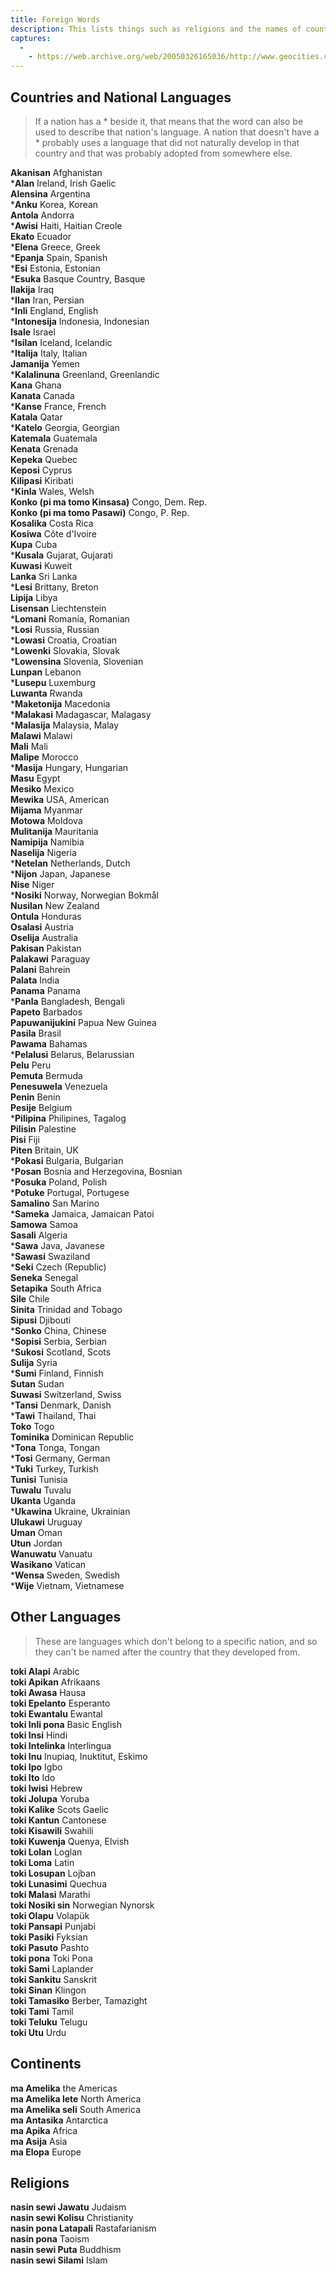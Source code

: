 ```yaml
---
title: Foreign Words
description: This lists things such as religions and the names of countries that are considered foreign words to Toki Pona.
captures:
  -
    - https://web.archive.org/web/20050326165036/http://www.geocities.com:80/tokipona/learn/foreign.html
---
```


##  Countries and National Languages
> If a nation has a * beside it, that means that the word can also be used to
> describe that nation's language. A nation that doesn't have a * probably
> uses a language that did not naturally develop in that country and that
> was probably adopted from somewhere else.

**Akanisan** Afghanistan  
***Alan** Ireland, Irish Gaelic  
**Alensina** Argentina  
***Anku** Korea, Korean  
**Antola** Andorra  
***Awisi** Haiti, Haitian Creole  
**Ekato** Ecuador  
***Elena** Greece, Greek  
***Epanja** Spain, Spanish  
***Esi** Estonia, Estonian  
***Esuka** Basque Country, Basque  
**Ilakija** Iraq  
***Ilan** Iran, Persian  
***Inli** England, English  
***Intonesija** Indonesia, Indonesian  
**Isale** Israel  
***Isilan** Iceland, Icelandic  
***Italija** Italy, Italian  
**Jamanija** Yemen  
***Kalalinuna** Greenland, Greenlandic  
**Kana** Ghana  
**Kanata** Canada  
***Kanse** France, French  
**Katala** Qatar  
***Katelo** Georgia, Georgian  
**Katemala** Guatemala  
**Kenata** Grenada  
**Kepeka** Quebec  
**Keposi** Cyprus  
**Kilipasi** Kiribati  
***Kinla** Wales, Welsh  
**Konko (pi ma tomo Kinsasa)** Congo, Dem. Rep.  
**Konko (pi ma tomo Pasawi)** Congo, P. Rep.  
**Kosalika** Costa Rica  
**Kosiwa** Côte d'Ivoire  
**Kupa** Cuba  
***Kusala** Gujarat, Gujarati  
**Kuwasi** Kuweit  
**Lanka** Sri Lanka  
***Lesi** Brittany, Breton  
**Lipija** Libya  
**Lisensan** Liechtenstein  
***Lomani** Romania, Romanian  
***Losi** Russia, Russian  
***Lowasi** Croatia, Croatian  
***Lowenki** Slovakia, Slovak  
***Lowensina** Slovenia, Slovenian  
**Lunpan** Lebanon  
***Lusepu** Luxemburg  
**Luwanta** Rwanda  
***Maketonija** Macedonia  
***Malakasi** Madagascar, Malagasy  
***Malasija** Malaysia, Malay  
**Malawi** Malawi  
**Mali** Mali  
**Malipe** Morocco  
***Masija** Hungary, Hungarian  
**Masu** Egypt  
**Mesiko** Mexico  
**Mewika** USA, American  
**Mijama** Myanmar  
**Motowa** Moldova  
**Mulitanija** Mauritania  
**Namipija** Namibia  
**Naselija** Nigeria  
***Netelan** Netherlands, Dutch  
***Nijon** Japan, Japanese  
**Nise** Niger  
***Nosiki** Norway, Norwegian Bokmål  
**Nusilan** New Zealand  
**Ontula** Honduras  
**Osalasi** Austria  
**Oselija** Australia  
**Pakisan** Pakistan  
**Palakawi** Paraguay  
**Palani** Bahrein  
**Palata** India  
**Panama** Panama  
***Panla** Bangladesh, Bengali  
**Papeto** Barbados  
**Papuwanijukini** Papua New Guinea  
**Pasila** Brasil  
**Pawama** Bahamas  
***Pelalusi** Belarus, Belarussian  
**Pelu** Peru  
**Pemuta** Bermuda  
**Penesuwela** Venezuela  
**Penin** Benin  
**Pesije** Belgium  
***Pilipina** Philipines, Tagalog  
**Pilisin** Palestine  
**Pisi** Fiji  
**Piten** Britain, UK  
***Pokasi** Bulgaria, Bulgarian  
***Posan** Bosnia and Herzegovina, Bosnian  
***Posuka** Poland, Polish  
***Potuke** Portugal, Portugese  
**Samalino** San Marino  
***Sameka** Jamaica, Jamaican Patoi  
**Samowa** Samoa  
**Sasali** Algeria  
***Sawa** Java, Javanese  
***Sawasi** Swaziland  
***Seki** Czech (Republic)  
**Seneka** Senegal  
**Setapika** South Africa  
**Sile** Chile  
**Sinita** Trinidad and Tobago  
**Sipusi** Djibouti  
***Sonko** China, Chinese  
***Sopisi** Serbia, Serbian  
***Sukosi** Scotland, Scots  
**Sulija** Syria  
***Sumi** Finland, Finnish  
**Sutan** Sudan  
**Suwasi** Switzerland, Swiss  
***Tansi** Denmark, Danish  
***Tawi** Thailand, Thai  
**Toko** Togo  
**Tominika** Dominican Republic  
***Tona** Tonga, Tongan  
***Tosi** Germany, German  
***Tuki** Turkey, Turkish  
**Tunisi** Tunisia  
**Tuwalu** Tuvalu  
**Ukanta** Uganda  
***Ukawina** Ukraine, Ukrainian  
**Ulukawi** Uruguay  
**Uman** Oman  
**Utun** Jordan  
**Wanuwatu** Vanuatu  
**Wasikano** Vatican  
***Wensa** Sweden, Swedish  
***Wije** Vietnam, Vietnamese

 

##  Other Languages
> These are languages which don't belong to a specific nation, and
> so they can't be named after the country that they developed from.

**toki Alapi** Arabic  
**toki Apikan** Afrikaans  
**toki Awasa** Hausa  
**toki Epelanto** Esperanto  
**toki Ewantalu** Ewantal  
**toki Inli pona** Basic English  
**toki Insi** Hindi  
**toki Intelinka** Interlingua  
**toki Inu** Inupiaq, Inuktitut, Eskimo  
**toki Ipo** Igbo  
**toki Ito** Ido  
**toki Iwisi** Hebrew  
**toki Jolupa** Yoruba  
**toki Kalike** Scots Gaelic  
**toki Kantun** Cantonese  
**toki Kisawili** Swahili  
**toki Kuwenja** Quenya, Elvish  
**toki Lolan** Loglan  
**toki Loma** Latin  
**toki Losupan** Lojban  
**toki Lunasimi** Quechua  
**toki Malasi** Marathi  
**toki Nosiki sin** Norwegian Nynorsk  
**toki Olapu** Volapük  
**toki Pansapi** Punjabi  
**toki Pasiki** Fyksian  
**toki Pasuto** Pashto  
**toki pona** Toki Pona  
**toki Sami** Laplander  
**toki Sankitu** Sanskrit  
**toki Sinan** Klingon  
**toki Tamasiko** Berber, Tamazight  
**toki Tami** Tamil  
**toki Teluku** Telugu  
**toki Utu** Urdu
 

## Continents  
**ma Amelika** the Americas  
**ma Amelika lete** North America  
**ma Amelika seli** South America  
**ma Antasika** Antarctica  
**ma Apika** Africa  
**ma Asija** Asia  
**ma Elopa** Europe
 

## Religions  
**nasin sewi Jawatu** Judaism  
**nasin sewi Kolisu** Christianity  
**nasin pona Latapali** Rastafarianism  
**nasin pona** Taoism  
**nasin sewi Puta** Buddhism  
**nasin sewi Silami** Islam

